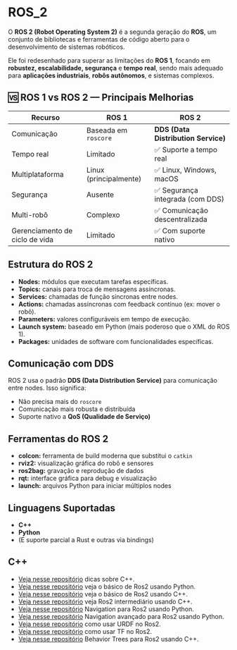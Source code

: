# ROS_2

O **ROS 2 (Robot Operating System 2)** é a segunda geração do **ROS**, um conjunto de bibliotecas e ferramentas de código aberto para o desenvolvimento de sistemas robóticos.

Ele foi redesenhado para superar as limitações do **ROS 1**, focando em **robustez, escalabilidade, segurança** e **tempo real**, sendo mais adequado para **aplicações industriais**, **robôs autônomos**, e sistemas complexos.


## 🆚 ROS 1 vs ROS 2 — Principais Melhorias

| Recurso                        | ROS 1                  | ROS 2                               |
| ------------------------------ | ---------------------- | ----------------------------------- |
| Comunicação                    | Baseada em `roscore`   | **DDS (Data Distribution Service)** |
| Tempo real                     | Limitado               | ✅ Suporte a tempo real              |
| Multiplataforma                | Linux (principalmente) | ✅ Linux, Windows, macOS             |
| Segurança                      | Ausente                | ✅ Segurança integrada (com DDS)     |
| Multi-robô                     | Complexo               | ✅ Comunicação descentralizada       |
| Gerenciamento de ciclo de vida | Limitado               | ✅ Com suporte nativo                |


## Estrutura do ROS 2

* **Nodes:** módulos que executam tarefas específicas.
* **Topics:** canais para troca de mensagens assíncronas.
* **Services:** chamadas de função síncronas entre nodes.
* **Actions:** chamadas assíncronas com feedback contínuo (ex: mover o robô).
* **Parameters:** valores configuráveis em tempo de execução.
* **Launch system:** baseado em Python (mais poderoso que o XML do ROS 1).
* **Packages:** unidades de software com funcionalidades específicas.


## Comunicação com DDS

ROS 2 usa o padrão **DDS (Data Distribution Service)** para comunicação entre nodes. Isso significa:

* Não precisa mais do `roscore`
* Comunicação mais robusta e distribuída
* Suporte nativo a **QoS (Qualidade de Serviço)**


## Ferramentas do ROS 2

* **colcon:** ferramenta de build moderna que substitui o `catkin`
* **rviz2:** visualização gráfica do robô e sensores
* **ros2bag:** gravação e reprodução de dados
* **rqt:** interface gráfica para debug e visualização
* **launch:** arquivos Python para iniciar múltiplos nodes


## Linguagens Suportadas

* **C++**
* **Python**
* (E suporte parcial a Rust e outras via bindings)


 ## C++
* [Veja nesse repositório](https://github.com/marcospontoexe/ROS_2/tree/main/C%2B%2B) dicas sobre C++.
* [Veja nesse repositório](https://github.com/marcospontoexe/ROS_2/tree/main/ROS2%20Basics%20in%205%20Days%20(Python)) veja o básico de Ros2 usando Python.
* [Veja nesse repositório](https://github.com/marcospontoexe/ROS_2/tree/main/ROS2%20Basics%20in%205%20Days%20(C%2B%2B)) veja o básico de Ros2 usando C++.
* [Veja nesse repositório](https://github.com/marcospontoexe/ROS_2/tree/main/Intermediate%20ROS2%20(C%2B%2B)) veja Ros2 intermediário usando C++.
* [Veja nesse repositório](https://github.com/marcospontoexe/ROS_2/tree/main/ROS2%20Navigation%20(python)) Navigation para Ros2 usando Python.
* [Veja nesse repositório](https://github.com/marcospontoexe/ROS_2/tree/main/Advanced%20ROS2%20Navigation%20(python)) Navigation avançado para Ros2 usando Python.
* [Veja nesse repositório](https://github.com/marcospontoexe/ROS_2/tree/main/URDF%20for%20Robot%20Modeling%20in%20ROS2) como usar URDF no Ros2.
* [Veja nesse repositório](https://github.com/marcospontoexe/ROS_2/tree/main/tf) como usar TF no Ros2.
* [Veja nesse repositório](https://github.com/marcospontoexe/ROS_2/tree/main/Behavior%20Trees%20for%20ROS2%20(C%2B%2B)) Behavior Trees para Ros2 usando C++.

